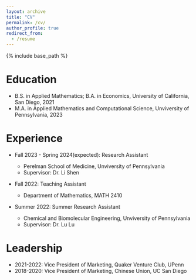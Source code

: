 ```yaml
---
layout: archive
title: "CV"
permalink: /cv/
author_profile: true
redirect_from:
  - /resume
---
```


{% include base_path %}


Education
======
* B.S. in Applied Mathematics; B.A. in Economics, University of California, San Diego, 2021
* M.A. in Applied Mathematics and Computational Science, Unviversity of Pennsylvania, 2023


Experience
======
* Fall 2023 - Spring 2024(expected): Research Assistant
  * Perelman School of Medicine, Unviversity of Pennsylvania
  * Supervisor: Dr. Li Shen

* Fall 2022: Teaching Assistant
  * Department of Mathematics, MATH 2410
    
* Summer 2022: Summer Research Assistant
  * Chemical and Biomolecular Engineering, Unviversity of Pennsylvania
  * Supervisor: Dr. Lu Lu
  
  
Leadership
======
* 2021-2022: Vice President of Marketing, Quaker Venture Club, UPenn
* 2018-2020: Vice President of Marketing, Chinese Union, UC San Diego
